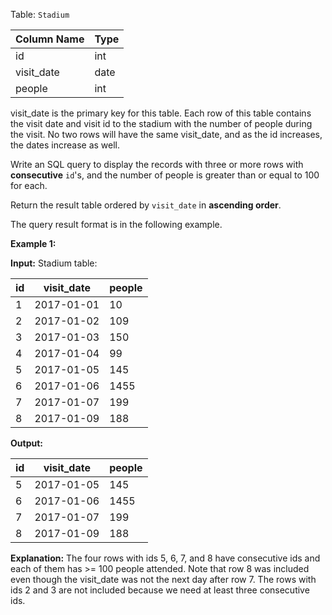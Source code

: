﻿
Table:  `Stadium`


| Column Name   | Type    |
|-|-
| id            | int     |
| visit_date    | date    |
| people        | int     |

visit_date is the primary key for this table.
Each row of this table contains the visit date and visit id to the stadium with the number of people during the visit.
No two rows will have the same visit_date, and as the id increases, the dates increase as well.

Write an SQL query to display the records with three or more rows with  **consecutive**  `id`'s, and the number of people is greater than or equal to 100 for each.

Return the result table ordered by  `visit_date`  in  **ascending order**.

The query result format is in the following example.

**Example 1:**

**Input:** 
Stadium table:

| id   | visit_date | people    |
|-|-|-
| 1    | 2017-01-01 | 10        |
| 2    | 2017-01-02 | 109       |
| 3    | 2017-01-03 | 150       |
| 4    | 2017-01-04 | 99        |
| 5    | 2017-01-05 | 145       |
| 6    | 2017-01-06 | 1455      |
| 7    | 2017-01-07 | 199       |
| 8    | 2017-01-09 | 188       |

**Output:** 

| id   | visit_date | people    |
|-|-|-
| 5    | 2017-01-05 | 145       |
| 6    | 2017-01-06 | 1455      |
| 7    | 2017-01-07 | 199       |
| 8    | 2017-01-09 | 188       |

**Explanation:** 
The four rows with ids 5, 6, 7, and 8 have consecutive ids and each of them has >= 100 people attended. Note that row 8 was included even though the visit_date was not the next day after row 7.
The rows with ids 2 and 3 are not included because we need at least three consecutive ids.
